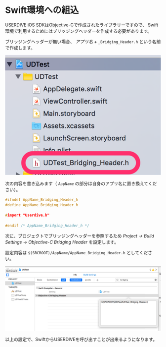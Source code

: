 # Swift環境への組込

USERDIVE iOS SDKはObjective-Cで作成されたライブラリーですので、
Swift環境で利用するためにはブリッジングヘッダーを作成する必要があります。

ブリッジングヘッダーが無い場合、 *アプリ名* + `_Bridging_Header.h` という名前で作成します。

![briding header file](../files/bridging_file.png)

次の内容を書き込みます（ `AppName` の部分は自身のアプリ名に置き換えてください）。

```c
#ifndef AppName_Bridging_Header_h
#define AppName_Bridging_Header_h

#import "Userdive.h"

#endif /* AppName_Bridging_Header_h */
```

次に、プロジェクトでブリッジングヘッダーを参照するため *Project ->
Build Settings -> Objective-C Bridging Header* を設定します。

設定内容は `$(SRCROOT)/AppName/AppName_Bridging_Header.h` としてください。

![bridging header build settings](../files/bridging_build_settings.png)

以上の設定で、SwiftからUSERDIVEを呼び出すことが出来るようになります。
